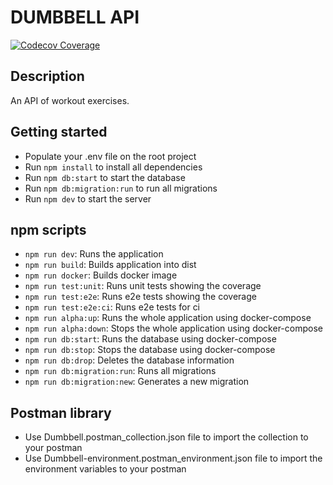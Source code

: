 # DUMBBELL API

[![Codecov Coverage](https://img.shields.io/codecov/c/github/dbenitez-bcn/dumbbell-api/master.svg?style=flat-square)](https://codecov.io/gh/<dbenitez-bcn/dumbbell-api/)

## Description
An API of workout exercises.

## Getting started
- Populate your .env file on the root project
- Run `npm install` to install all dependencies
- Run `npm db:start` to start the database
- Run `npm db:migration:run` to run all migrations
- Run `npm dev` to start the server

## npm scripts
- `npm run dev`: Runs the application
- `npm run build`: Builds application into dist
- `npm run docker`: Builds docker image
- `npm run test:unit`: Runs unit tests showing the coverage
- `npm run test:e2e`: Runs e2e tests showing the coverage
- `npm run test:e2e:ci`: Runs e2e tests for ci
- `npm run alpha:up`: Runs the whole application using docker-compose
- `npm run alpha:down`: Stops the whole application using docker-compose
- `npm run db:start`: Runs the database using docker-compose
- `npm run db:stop`: Stops the database using docker-compose
- `npm run db:drop`: Deletes the database information
- `npm run db:migration:run`: Runs all migrations
- `npm run db:migration:new`: Generates a new migration

## Postman library
- Use Dumbbell.postman_collection.json file to import the collection to your postman
- Use Dumbbell-environment.postman_environment.json file to import the environment variables to your postman
